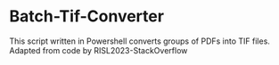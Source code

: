 # Batch-Tif-Converter
This script written in Powershell converts groups of PDFs into TIF files.
Adapted from code by RISL2023-StackOverflow
